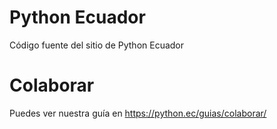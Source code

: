 # Python Ecuador

Código fuente del sitio de Python Ecuador

# Colaborar

Puedes ver nuestra guía en <https://python.ec/guias/colaborar/>

